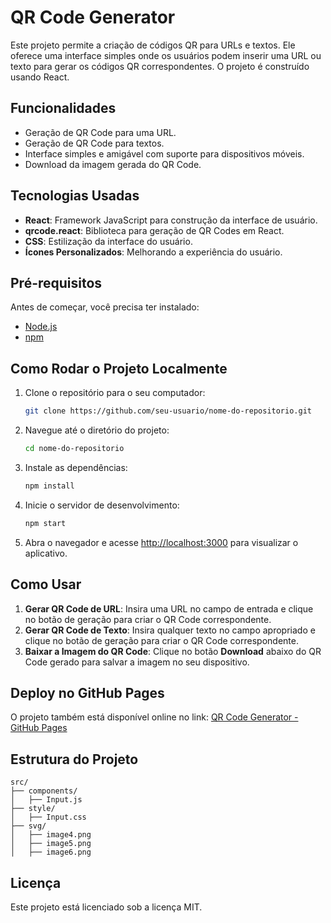# QR Code Generator

Este projeto permite a criação de códigos QR para URLs e textos. Ele oferece uma interface simples onde os usuários podem inserir uma URL ou texto para gerar os códigos QR correspondentes. O projeto é construído usando React.

## Funcionalidades

- Geração de QR Code para uma URL.
- Geração de QR Code para textos.
- Interface simples e amigável com suporte para dispositivos móveis.
- Download da imagem gerada do QR Code.

## Tecnologias Usadas

- **React**: Framework JavaScript para construção da interface de usuário.
- **qrcode.react**: Biblioteca para geração de QR Codes em React.
- **CSS**: Estilização da interface do usuário.
- **Ícones Personalizados**: Melhorando a experiência do usuário.

## Pré-requisitos

Antes de começar, você precisa ter instalado:
- [Node.js](https://nodejs.org/)
- [npm](https://www.npmjs.com/)

## Como Rodar o Projeto Localmente

1. Clone o repositório para o seu computador:
   ```bash
   git clone https://github.com/seu-usuario/nome-do-repositorio.git
   ```
2. Navegue até o diretório do projeto:
   ```bash
   cd nome-do-repositorio
   ```
3. Instale as dependências:
   ```bash
   npm install
   ```
4. Inicie o servidor de desenvolvimento:
   ```bash
   npm start
   ```
5. Abra o navegador e acesse [http://localhost:3000](http://localhost:3000) para visualizar o aplicativo.

## Como Usar

1. **Gerar QR Code de URL**: Insira uma URL no campo de entrada e clique no botão de geração para criar o QR Code correspondente.
2. **Gerar QR Code de Texto**: Insira qualquer texto no campo apropriado e clique no botão de geração para criar o QR Code correspondente.
3. **Baixar a Imagem do QR Code**: Clique no botão **Download** abaixo do QR Code gerado para salvar a imagem no seu dispositivo.

## Deploy no GitHub Pages

O projeto também está disponível online no link: [QR Code Generator - GitHub Pages](https://dieghonm.github.io/QRCode/)

## Estrutura do Projeto

```
src/
├── components/
│   ├── Input.js
├── style/
│   ├── Input.css
├── svg/
│   ├── image4.png
│   ├── image5.png
│   ├── image6.png
```

## Licença

Este projeto está licenciado sob a licença MIT.
```